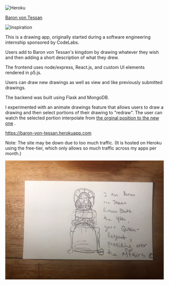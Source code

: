 ![Heroku](https://pyheroku-badge.herokuapp.com/?app=baron-von-tessan)

[Baron von Tessan](https://baron-von-tessan.herokuapp.com)

![Inspiration](https://github.com/jamiejamiebobamie/baron-von-tessan/blob/master/public/favicon.ico?raw=true.)

This is a drawing app, originally started during a software engineering internship sponsored by CodeLabs.

Users add to Baron von Tessan's kingdom by drawing whatever they wish and then adding a short description of what they drew.

The frontend uses node/express, React.js, and custom UI elements rendered in p5.js.

Users can draw new drawings as well as view and like previously submitted drawings.

The backend was built using Flask and MongoDB.

I experimented with an animate drawings feature that allows users to draw a drawing and then select portions of their drawing to "redraw". The user can watch the selected portion interpolate from [the orginal position to the new one](https://www.youtube.com/watch?v=WJQoUw7dcF4) .

https://baron-von-tessan.herokuapp.com

Note: The site may be down due to too much traffic. (It is hosted on Heroku using the free-tier, which only allows so much traffic across my apps per month.)

![Inspiration](https://github.com/jamiejamiebobamie/baron-von-tessan/blob/master/public/images/inspiration.jpg?raw=true.)
